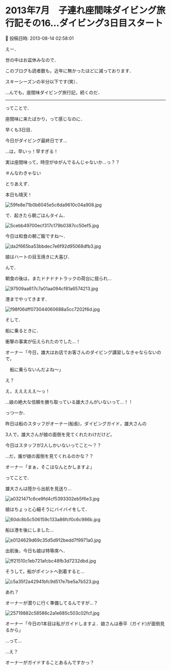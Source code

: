 # 2013年7月　子連れ座間味ダイビング旅行記その16…ダイビング3日目スタート

📅 投稿日時: 2013-08-14 02:58:01

えー．


世の中はお盆休みなので．


このブログも読者数も，近年に無かったほどに減っております．


スキーシーズンの半分以下です(笑）．





…んでも，座間味ダイビング旅行記，続くのだ．





----


ってことで．


座間味に来たばかり，って感じなのに．


早くも3日目．


今日がダイビング最終日です…


…は，早いっ！早すぎる！


実は座間味って，時空がゆがんでるんじゃないか…っ？？


＃んなわきゃない





とりあえず．


本日も晴天！




![59fe8e71b0b6045e5c6da9610c04a908.jpg](images/59fe8e71b0b6045e5c6da9610c04a908.jpg)




で．起きたら朝ごはんタイム．




![5cebb49700ecf317c179b0387cc50ef5.jpg](images/5cebb49700ecf317c179b0387cc50ef5.jpg)




今日は和食の朝ご飯ですね～．




![da2f665ba53bbdec7e6f92d95068dfb3.jpg](images/da2f665ba53bbdec7e6f92d95068dfb3.jpg)




娘はハートの目玉焼きに大喜び．





んで．


朝食の後は，またドナドナトラックの荷台に揺られ…




![97509aa617c7a01aa094cf81a6574213.jpg](images/97509aa617c7a01aa094cf81a6574213.jpg)




港までやってきます．




![f98f06dff073044060688a5cc7202f6d.jpg](images/f98f06dff073044060688a5cc7202f6d.jpg)







そして．


船に乗るときに．


衝撃の事実が伝えられたのでした…！





オーナー「今日，雄大はお店でお客さんのダイビング講習しなきゃならないので，


　船に乗らないんだよね～」





え？


え，えええええ～っ！


…娘の絶大な信頼を勝ち取っている雄大さんがいないって…！！





っつーか．


昨日は船のスタッフがオーナー(船長)，ダイビングガイド，雄大さんの


3人で，雄大さんが娘の面倒を見てくれたわけだけど，


今日はスタッフが2人しかいないってこと～？？





…だ，誰が娘の面倒を見てくれるのかな？？





オーナー「まぁ，そこはなんとかしますよ」





ってことで．


雄大さんは陸から出航を見送り…




![a0321471c6ce9fd4cf5393302eb5f6e3.jpg](images/a0321471c6ce9fd4cf5393302eb5f6e3.jpg)




娘はちょっと心細そうにバイバイをして．




![60dc8b5c506159c133a86fcf0c6c986b.jpg](images/60dc8b5c506159c133a86fcf0c6c986b.jpg)




船は港を後にしました…




![e0124629d69c35d5d912bedd7f9971a0.jpg](images/e0124629d69c35d5d912bedd7f9971a0.jpg)







出航後，今日も娘は特等席へ．




![ff21510c1eb721afcbc48fb3d7232dbd.jpg](images/ff21510c1eb721afcbc48fb3d7232dbd.jpg)




そうして，船がポイントへ到着すると…




![c5a35f2a42941bfc9d517e7be5a7b523.jpg](images/c5a35f2a42941bfc9d517e7be5a7b523.jpg)







あれ？


オーナーが潜りに行く準備してるんですが…？




![25719882c58586c2a1e685c503c02fcf.jpg](images/25719882c58586c2a1e685c503c02fcf.jpg)







オーナー「今日の1本目は私がガイドしますよ．娘さんは泰平（ガイド)が面倒見るから」





…って…


…え？


オーナーがガイドすることあるんですかっ？
